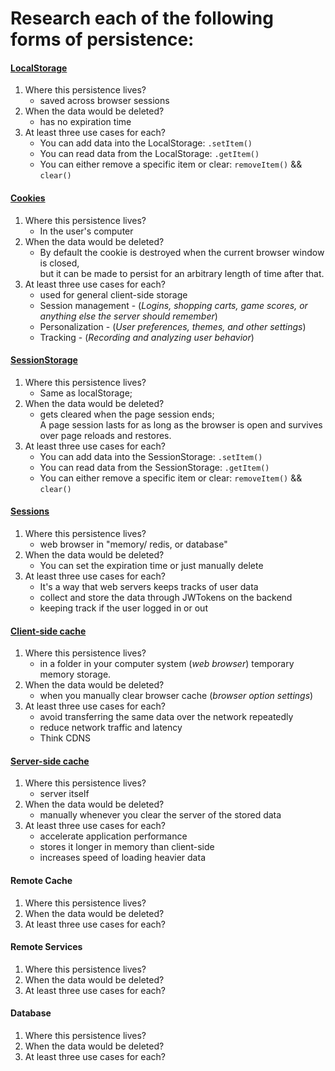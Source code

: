 # Research each of the following forms of persistence:

#### [LocalStorage](https://developer.mozilla.org/en-US/docs/Web/API/Window/localStorage)
1. Where this persistence lives?
    * saved across browser sessions
2. When the data would be deleted?
    * has no expiration time
3. At least three use cases for each?
    * You can add data into the LocalStorage: `.setItem()`
    * You can read data from the LocalStorage: `.getItem()`
    * You can either remove a specific item or clear: `removeItem()` && `clear()`

#### [Cookies](https://developer.mozilla.org/en-US/docs/Web/HTTP/Cookies)
1. Where this persistence lives?
    * In the user's computer
2. When the data would be deleted?
    * By default the cookie is destroyed when the current browser window is closed,  <br>
    but it can be made to persist for an arbitrary length of time after that.
3. At least three use cases for each?
    * used for general client-side storage
    * Session management - (*Logins, shopping carts, game scores, or anything else the server should remember*)
    * Personalization - (*User preferences, themes, and other settings*)
    * Tracking - (*Recording and analyzing user behavior*)

#### [SessionStorage](https://developer.mozilla.org/en-US/docs/Web/API/Window/sessionStorage)
1. Where this persistence lives?
    * Same as localStorage;
2. When the data would be deleted?
    * gets cleared when the page session ends; <br>
        A page session lasts for as long as the browser is open and survives over page reloads and restores.
3. At least three use cases for each?
    * You can add data into the SessionStorage: `.setItem()`
    * You can read data from the SessionStorage: `.getItem()`
    * You can either remove a specific item or clear: `removeItem()` && `clear()`

#### [Sessions](https://developer.mozilla.org/en-US/docs/Mozilla/Add-ons/WebExtensions/API/sessions/Session)
1. Where this persistence lives?
    * web browser in "memory/ redis, or database"
2. When the data would be deleted?
    * You can set the expiration time or just manually delete
3. At least three use cases for each?
    * It's a way that web servers keeps tracks of user data
    * collect and store the data through JWTokens on the backend
    * keeping track if the user logged in or out

#### [Client-side cache](https://developers.google.com/web/fundamentals/performance/optimizing-content-efficiency/http-caching)
1. Where this persistence lives?
    * in a folder in your computer system (*web browser*) temporary memory storage.
2. When the data would be deleted?
    * when you manually clear browser cache (*browser option settings*)
3. At least three use cases for each?
    * avoid transferring the same data over the network repeatedly
    * reduce network traffic and latency
    * Think CDNS

#### [Server-side cache](https://www.digitalocean.com/community/tutorials/web-caching-basics-terminology-http-headers-and-caching-strategies)
1. Where this persistence lives?
    * server itself
2. When the data would be deleted?
    * manually whenever you clear the server of the stored data
3. At least three use cases for each?
    * accelerate application performance
    * stores it longer in memory than client-side
    * increases speed of loading heavier data

#### Remote Cache
1. Where this persistence lives?
2. When the data would be deleted?
3. At least three use cases for each?

#### Remote Services
1. Where this persistence lives?
2. When the data would be deleted?
3. At least three use cases for each?

#### Database
1. Where this persistence lives?
2. When the data would be deleted?
3. At least three use cases for each?
